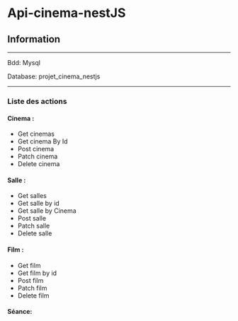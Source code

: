 # Api-cinema-nestJS

## Information
---
Bdd: Mysql

Database: projet_cinema_nestjs

---
### Liste des actions
#### Cinema :
-   Get cinemas
-   Get cinema By Id
-   Post cinema
-   Patch cinema
-   Delete cinema
#### Salle : 
-   Get salles
-   Get salle by id
-   Get salle by Cinema
-   Post salle
-   Patch salle
-   Delete salle
#### Film :
-   Get film
-   Get film by id
-   Post film
-   Patch film
-   Delete film
#### Séance:
